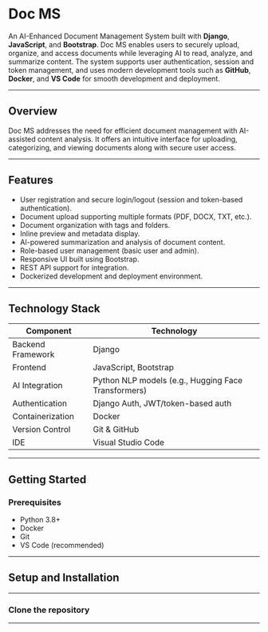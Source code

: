 # Doc MS

An AI-Enhanced Document Management System built with **Django**, **JavaScript**, and **Bootstrap**. Doc MS enables users to securely upload, organize, and access documents while leveraging AI to read, analyze, and summarize content. The system supports user authentication, session and token management, and uses modern development tools such as **GitHub**, **Docker**, and **VS Code** for smooth development and deployment.

---

## Overview

Doc MS addresses the need for efficient document management with AI-assisted content analysis. It offers an intuitive interface for uploading, categorizing, and viewing documents along with secure user access.

---

## Features

- User registration and secure login/logout (session and token-based authentication).  
- Document upload supporting multiple formats (PDF, DOCX, TXT, etc.).  
- Document organization with tags and folders.  
- Inline preview and metadata display.  
- AI-powered summarization and analysis of document content.  
- Role-based user management (basic user and admin).  
- Responsive UI built using Bootstrap.  
- REST API support for integration.  
- Dockerized development and deployment environment.

---

## Technology Stack

| Component          | Technology                         |
|--------------------|----------------------------------|
| Backend Framework   | Django                           |
| Frontend           | JavaScript, Bootstrap             |
| AI Integration     | Python NLP models (e.g., Hugging Face Transformers) |
| Authentication     | Django Auth, JWT/token-based auth |
| Containerization   | Docker                           |
| Version Control    | Git & GitHub                    |
| IDE                | Visual Studio Code                |

---

## Getting Started

### Prerequisites

- Python 3.8+  
- Docker  
- Git  
- VS Code (recommended)

---

## Setup and Installation

---

### Clone the repository

---

